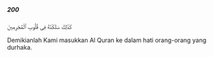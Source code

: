 ##### 200

<span class="ayah">كَذَٰلِكَ سَلَكْنَٰهُ فِى قُلُوبِ ٱلْمُجْرِمِينَ</span>

<span class="ayah_translation">Demikianlah Kami masukkan Al Quran ke dalam hati orang-orang yang durhaka.</span>

